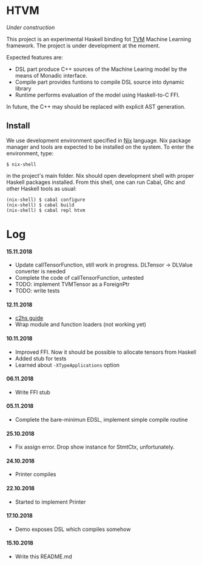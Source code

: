 HTVM
====

*Under construction*

This project is an experimental Haskell binding fot [TVM](https://tvm.ai)
Machine Learning framework. The project is under development at the moment.

Expected features are:

* DSL part produce C++ sources of the Machine Learing model by the means of
  Monadic interface.
* Compile part provides funtions to compile DSL source into dynamic library
* Runtime performs evaluation of the model using Haskell-to-C FFI.


In future, the C++ may should be replaced with explicit AST generation.

Install
-------

We use development environment specified in [Nix](https://nixos.org/nix)
language. Nix package manager and tools are expected to be installed on the
system. To enter the environment, type:

    $ nix-shell

in the project's main folder. Nix should open development shell with proper
Haskell packages installed. From this shell, one can run Cabal, Ghc and other
Haskell tools as usual:

    (nix-shell) $ cabal configure
    (nix-shell) $ cabal build
    (nix-shell) $ cabal repl htvm

Log
===

#### 15.11.2018
 * Update callTensorFunction, still work in progress. DLTensor -> DLValue
   converter is needed
 * Complete the code of callTensorFunction, untested
 * TODO: implement TVMTensor as a ForeignPtr
 * TODO: write tests

#### 12.11.2018
 * [c2hs guide](https://github.com/haskell/c2hs/wiki/Implementation-of-Haskell-Binding-Modules)
 * Wrap module and function loaders (not working yet)

#### 10.11.2018
 * Improved FFI. Now it should be possible to allocate tensors from Haskell
 * Added stub for tests
 * Learned about `-XTypeApplications` option

#### 06.11.2018
 * Write FFI stub

#### 05.11.2018
 * Complete the bare-minimun EDSL, implement simple compile routine

#### 25.10.2018
 * Fix assign error. Drop show instance for StmtCtx, unfortunately.

#### 24.10.2018
 * Printer compiles

#### 22.10.2018
 * Started to implement Printer

#### 17.10.2018
 * Demo exposes DSL which compiles somehow

#### 15.10.2018
 * Write this README.md
